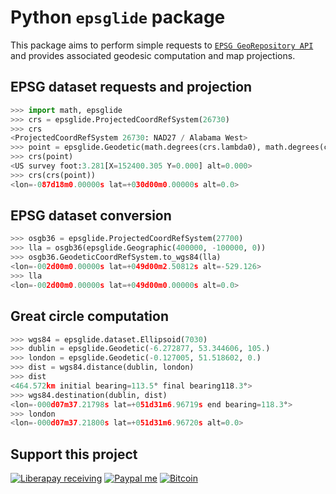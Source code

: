 # Python `epsglide` package

This package aims to perform simple requests to [`EPSG GeoRepository API`](https://apps.epsg.org/api/swagger/ui/index) and provides associated geodesic computation and map projections.

## EPSG dataset requests and projection

```python
>>> import math, epsglide
>>> crs = epsglide.ProjectedCoordRefSystem(26730)
>>> crs
<ProjectedCoordRefSystem 26730: NAD27 / Alabama West>
>>> point = epsglide.Geodetic(math.degrees(crs.lambda0), math.degrees(crs.phi0))
>>> crs(point)
<US survey foot:3.281[X=152400.305 Y=0.000] alt=0.000>
>>> crs(crs(point))
<lon=-087d18m0.00000s lat=+030d00m0.00000s alt=0.0>
```

## EPSG dataset conversion

```python
>>> osgb36 = epsglide.ProjectedCoordRefSystem(27700)
>>> lla = osgb36(epsglide.Geographic(400000, -100000, 0))                       
>>> osgb36.GeodeticCoordRefSystem.to_wgs84(lla)
<lon=-002d00m0.00000s lat=+049d00m2.50812s alt=-529.126>
>>> lla
<lon=-002d00m0.00000s lat=+049d00m0.00000s alt=0.0>
```

## Great circle computation

```python
>>> wgs84 = epsglide.dataset.Ellipsoid(7030)
>>> dublin = epsglide.Geodetic(-6.272877, 53.344606, 105.)
>>> london = epsglide.Geodetic(-0.127005, 51.518602, 0.)
>>> dist = wgs84.distance(dublin, london) 
>>> dist
<464.572km initial bearing=113.5° final bearing118.3°>
>>> wgs84.destination(dublin, dist) 
<lon=-000d07m37.21798s lat=+051d31m6.96719s end bearing=118.3°>
>>> london
<lon=-000d07m37.21800s lat=+051d31m6.96720s alt=0.0>
```

## Support this project

[![Liberapay receiving](https://img.shields.io/liberapay/goal/Toons?logo=liberapay)](https://liberapay.com/Toons/donate)
[![Paypal me](https://img.shields.io/badge/PayPal-toons-00457C?logo=paypal&logoColor=white)](https://paypal.me/toons)
[![Bitcoin](https://img.shields.io/badge/Donate-bc1q6aqr0hfq6shwlaux8a7ydvncw53lk2zynp277x-ff9900?logo=bitcoin)](https://github.com/Moustikitos/python-epsg/blob/master/docs/img/bc1q6aqr0hfq6shwlaux8a7ydvncw53lk2zynp277x.png)
